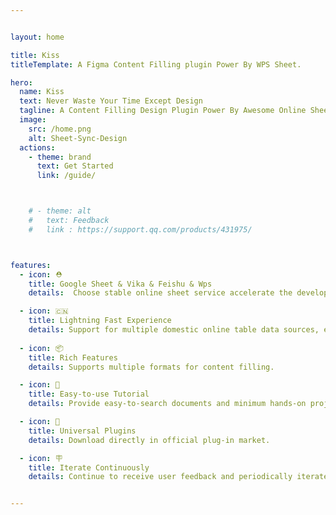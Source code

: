 ```yaml
---


layout: home

title: Kiss
titleTemplate: A Figma Content Filling plugin Power By WPS Sheet.

hero:
  name: Kiss
  text: Never Waste Your Time Except Design
  tagline: A Content Filling Design Plugin Power By Awesome Online Sheet Api
  image:
    src: /home.png
    alt: Sheet-Sync-Design
  actions:
    - theme: brand
      text: Get Started
      link: /guide/



    # - theme: alt
    #   text: Feedback
    #   link : https://support.qq.com/products/431975/



features:
  - icon: ⛑
    title: Google Sheet & Vika & Feishu & Wps
    details:  Choose stable online sheet service accelerate the development of your design draft.

  - icon: 🇨🇳
    title: Lightning Fast Experience
    details: Support for multiple domestic online table data sources, enjoy the ultimate experience
    
  - icon: 📦
    title: Rich Features
    details: Supports multiple formats for content filling.

  - icon: 👋
    title: Easy-to-use Tutorial
    details: Provide easy-to-search documents and minimum hands-on project to practice.

  - icon: 🔩
    title: Universal Plugins
    details: Download directly in official plug-in market.

  - icon: 🪧
    title: Iterate Continuously
    details: Continue to receive user feedback and periodically iterate product.


---
```

